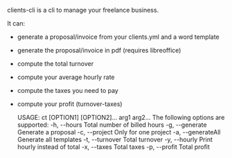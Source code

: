 clients-cli is a cli to manage your freelance business.

It can:

 - generate a proposal/invoice from your clients.yml and a word template
 - generate the proposal/invoice in pdf (requires libreoffice)
 - compute the total turnover
 - compute your average hourly rate
 - compute the taxes you need to pay
 - compute your profit (turnover-taxes)

    USAGE: ct [OPTION1] [OPTION2]... arg1 arg2...
    The following options are supported:
      -h, --hours                   Total number of billed hours
      -g, --generate <ARG1>         Generate a proposal
      -c, --project <ARG1>          Only for one project
      -a, --generateAll             Generate all templates
      -t, --turnover                Total turnover
      -y, --hourly                  Print hourly instead of total
      -x, --taxes                   Total taxes
      -p, --profit                  Total profit
